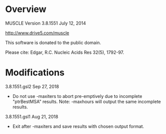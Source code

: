 Overview
========

MUSCLE Version 3.8.1551 July 12, 2014

http://www.drive5.com/muscle

This software is donated to the public domain.

Please cite: Edgar, R.C. Nucleic Acids Res 32(5), 1792-97.

Modifications
=============

3.8.1551.gsl2 Sep 27, 2018
- Do not use -maxiters to abort pre-emptively due to incomplete "ptrBestMSA" results.
  Note: -maxhours will output the same incomplete results.

3.8.1551.gsl1 Aug 21, 2018
- Exit after -maxiters and save results with chosen output format.
